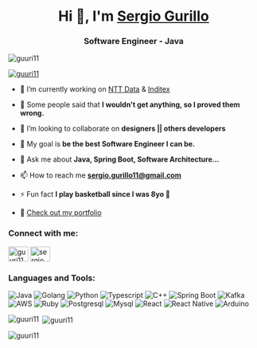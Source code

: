 <h1 align="center">Hi 👋, I'm  <a href="https://guridev.vercel.app/" target="blank">Sergio Gurillo</a></h1>
<h3 align="center">Software Engineer - Java </h3>

<p align="left"> <img src="https://komarev.com/ghpvc/?username=guuri11&label=Profile%20views&color=0e75b6&style=flat" alt="guuri11" /> </p>

<p align="left"> <a href="https://github.com/ryo-ma/github-profile-trophy"><img src="https://github-profile-trophy.vercel.app/?username=guuri11" alt="guuri11" /></a> </p>

- 🔭 I’m currently working on [NTT Data](https://es.nttdata.com/) & [Inditex](https://www.inditex.com/)

- 💪 Some people said that **I wouldn't get anything, so I proved them wrong.**

- 👯 I’m looking to collaborate on **designers || others developers**

- 💯 My goal is **be the best Software Engineer I can be.**

- 💬 Ask me about **Java, Spring Boot, Software Architecture...**

- 📫 How to reach me **sergio.gurillo11@gmail.com**

- ⚡ Fun fact **I play basketball since I was 8yo 🏀**
  
- 🎨 <a href="https://guridev.vercel.app/" target="blank">Check out my portfolio</a>

<h3 align="left">Connect with me:</h3>
<p align="left">
<a href="https://dev.to/guuri11" target="blank"><img align="center" src="https://raw.githubusercontent.com/rahuldkjain/github-profile-readme-generator/master/src/images/icons/Social/devto.svg" alt="guuri11" height="30" width="40" /></a>
<a href="https://linkedin.com/in/sergio-gurillo-corral" target="blank"><img align="center" src="https://raw.githubusercontent.com/rahuldkjain/github-profile-readme-generator/master/src/images/icons/Social/linked-in-alt.svg" alt="sergio gurillo corral" height="30" width="40" /></a>
</p>

<h3 align="left">Languages and Tools:</h3>
<p>
    <img alt="Java" src="https://img.shields.io/badge/Java-ED8B00?style=for-the-badge&logo=openjdk&logoColor=white" />
    <img alt="Golang" src="https://img.shields.io/badge/Go-00ADD8?style=for-the-badge&logo=go&logoColor=white" />
    <img alt="Python" src="https://img.shields.io/badge/Python-3776AB?style=for-the-badge&logo=python&logoColor=white" />  
    <img alt="Typescript" src="https://img.shields.io/badge/TypeScript-007ACC?style=for-the-badge&logo=typescript&logoColor=white" />
    <img alt="C++" src="https://img.shields.io/badge/C++-9529d9?style=for-the-badge&logo=c%2B%2B&logoColor=white" />
    <img alt="Spring Boot" src="https://img.shields.io/badge/Spring-6DB33F?style=for-the-badge&logo=spring&logoColor=white" />
    <img alt="Kafka" src="https://img.shields.io/badge/Kafka-316192?style=for-the-badge&logo=apachekafka&logoColor=white" />
    <img alt="AWS" src="https://img.shields.io/badge/Amazon_AWS-232F3E?style=for-the-badge&logo=amazon-aws&logoColor=white" />
    <img alt="Ruby" src="https://img.shields.io/badge/Ruby-CC342D?style=for-the-badge&logo=ruby&logoColor=white" />
    <img alt="Postgresql" src="https://img.shields.io/badge/PostgreSQL-316192?style=for-the-badge&logo=postgresql&logoColor=white" />
    <img alt="Mysql" src="https://img.shields.io/badge/MySQL-005C84?style=for-the-badge&logo=mysql&logoColor=white" />
    <img alt="React" src="https://img.shields.io/badge/React-20232A?style=for-the-badge&logo=react&logoColor=61DAFB" />
    <img alt="React Native" src="https://img.shields.io/badge/React_Native-20232A?style=for-the-badge&logo=react&logoColor=61DAFB" />
    <img alt="Arduino" src="https://img.shields.io/badge/Arduino_IDE-00979D?style=for-the-badge&logo=arduino&logoColor=white" />
</p>

<p><img align="left" src="https://github-readme-stats.vercel.app/api/top-langs?username=guuri11&langs_count=6&hide=php,css,html&show_icons=true&locale=en&layout=compact" alt="guuri11" /></p>

<p>&nbsp;<img align="center" src="https://github-readme-stats.vercel.app/api?username=guuri11&show_icons=true&locale=en" alt="guuri11" /></p>

<p><img align="center" src="https://github-readme-streak-stats.herokuapp.com/?user=guuri11&" alt="guuri11" /></p>

